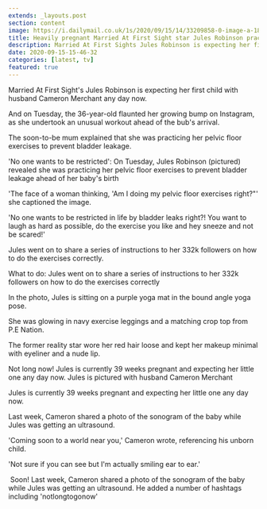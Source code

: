 ```yaml
---
extends: _layouts.post
section: content
image: https://i.dailymail.co.uk/1s/2020/09/15/14/33209858-0-image-a-18_1600178190491.jpg 
title: Heavily pregnant Married At First Sight star Jules Robinson practices her pelvic floor exercises 
description: Married At First Sights Jules Robinson is expecting her first child with husband Cameron Merchant any day now.   
date: 2020-09-15-15-46-32 
categories: [latest, tv] 
featured: true 
--- 
```

Married At First Sight's Jules Robinson is expecting her first child with husband Cameron Merchant any day now.  

And on Tuesday, the 36-year-old flaunted her growing bump on Instagram, as she undertook an unusual workout ahead of the bub's arrival. 

The soon-to-be mum explained that she was practicing her pelvic floor exercises to prevent bladder leakage. 

'No one wants to be restricted': On Tuesday, Jules Robinson (pictured) revealed she was practicing her pelvic floor exercises to prevent bladder leakage ahead of her baby's birth 

'The face of a woman thinking, 'Am I doing my pelvic floor exercises right?"' she captioned the image. 

'No one wants to be restricted in life by bladder leaks right?! You want to laugh as hard as possible, do the exercise you like and hey sneeze and not be scared!' 

Jules went on to share a series of instructions to her 332k followers on how to do the exercises correctly. 

What to do: Jules went on to share a series of instructions to her 332k followers on how to do the exercises correctly

In the photo, Jules is sitting on a purple yoga mat in the bound angle yoga pose. 

She was glowing in navy exercise leggings and a matching crop top from P.E Nation.  

The former reality star wore her red hair loose and kept her makeup minimal with eyeliner and a nude lip. 

Not long now! Jules is currently 39 weeks pregnant and expecting her little one any day now. Jules is pictured with husband Cameron Merchant 

Jules is currently 39 weeks pregnant and expecting her little one any day now. 

Last week, Cameron shared a photo of the sonogram of the baby while Jules was getting an ultrasound. 

'Coming soon to a world near you,' Cameron wrote, referencing his unborn child.  

'Not sure if you can see but I'm actually smiling ear to ear.' 

 Soon! Last week, Cameron shared a photo of the sonogram of the baby while Jules was getting an ultrasound. He added a number of hashtags including 'notlongtogonow'

